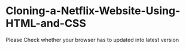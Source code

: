 
# Cloning-a-Netflix-Website-Using-HTML-and-CSS

Please Check whether your browser has to updated into latest version 

